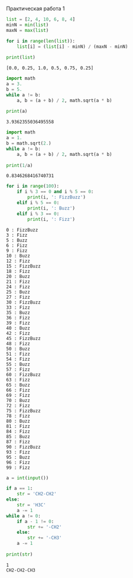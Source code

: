 Практическая работа 1
```python
list = [2, 4, 10, 6, 8, 4]
minN = min(list)
maxN = max(list)

for i in range(len(list)):
    list[i] = (list[i] - minN) / (maxN - minN)
    
print(list)
```

    [0.0, 0.25, 1.0, 0.5, 0.75, 0.25]
    


```python
import math
a = 3.
b = 5.
while a != b:
    a, b = (a + b) / 2, math.sqrt(a * b)
    
print(a)
```

    3.9362355036495558
    


```python
import math
a = 1.
b = math.sqrt(2.)
while a != b:
    a, b = (a + b) / 2, math.sqrt(a * b)
    
print(1/a)
```

    0.8346268416740731
    


```python
for i in range(100):
    if i % 3 == 0 and i % 5 == 0:
        print(i, ': FizzBuzz')
    elif i % 5 == 0:
        print(i, ': Buzz')
    elif i % 3 == 0:
        print(i, ': Fizz')
```

    0 : FizzBuzz
    3 : Fizz
    5 : Buzz
    6 : Fizz
    9 : Fizz
    10 : Buzz
    12 : Fizz
    15 : FizzBuzz
    18 : Fizz
    20 : Buzz
    21 : Fizz
    24 : Fizz
    25 : Buzz
    27 : Fizz
    30 : FizzBuzz
    33 : Fizz
    35 : Buzz
    36 : Fizz
    39 : Fizz
    40 : Buzz
    42 : Fizz
    45 : FizzBuzz
    48 : Fizz
    50 : Buzz
    51 : Fizz
    54 : Fizz
    55 : Buzz
    57 : Fizz
    60 : FizzBuzz
    63 : Fizz
    65 : Buzz
    66 : Fizz
    69 : Fizz
    70 : Buzz
    72 : Fizz
    75 : FizzBuzz
    78 : Fizz
    80 : Buzz
    81 : Fizz
    84 : Fizz
    85 : Buzz
    87 : Fizz
    90 : FizzBuzz
    93 : Fizz
    95 : Buzz
    96 : Fizz
    99 : Fizz
    


```python
a = int(input())

if a == 1:
    str = 'CH2-CH2'
else:
    str = 'H3C'
    a -= 1
while a != 0:
    if a - 1 != 0:
        str += '-CH2'
    else:
        str += '-CH3'
    a -= 1
    
print(str)
```

    1
    CH2-CH2-CH3
    


```python

```
